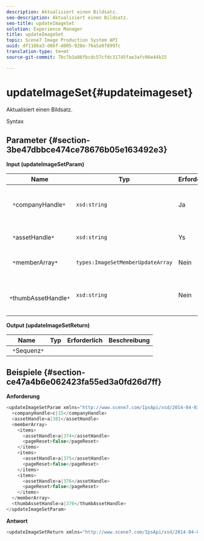 ```yaml
---
description: Aktualisiert einen Bildsatz.
seo-description: Aktualisiert einen Bildsatz.
seo-title: updateImageSet
solution: Experience Manager
title: updateImageSet
topic: Scene7 Image Production System API
uuid: df118ba3-d86f-4005-928e-76a5a9f899fc
translation-type: tm+mt
source-git-commit: 7bc7b3a86fbcdc57cfdc31745fae3afc06e44b15

---
```



# updateImageSet{#updateimageset}

Aktualisiert einen Bildsatz.

Syntax

## Parameter {#section-3be47dbbce474ce78676b05e163492e3}

**Input (updateImageSetParam)**

| Name | Typ | Erforderlich | Beschreibung |
|---|---|---|---|
| ` *`companyHandle`*` | `xsd:string` | Ja | Der Griff zu der Firma, die den Bildsatz enthält, den Sie ändern möchten. |
| ` *`assetHandle`*` | `xsd:string` | Ys | Der Griff zum Bildsatz, den Sie ändern möchten. |
| ` *`memberArray`*` | `types:ImageSetMemberUpdateArray` | Nein | Setzt Bildsatzmitglieder zurück. |
| ` *`thumbAssetHandle`*` | `xsd:string` | Nein | Das Handle des Assets, das als Miniaturansicht für den Bildsatz fungiert. |

**Output (updateImageSetReturn)**

| Name | Typ | Erforderlich | Beschreibung |
|---|---|---|---|
| ` *`Sequenz`*` |  |  |  |

## Beispiele {#section-ce47a4b6e062423fa55ed3a0fd26d7ff}

**Anforderung**

```java
<updateImageSetParam xmlns="http://www.scene7.com/IpsApi/xsd/2014-04-03"> 
  <companyHandle>c|15</companyHandle> 
  <assetHandle>a|381</assetHandle> 
  <memberArray> 
    <items> 
      <assetHandle>a|374</assetHandle> 
      <pageReset>false</pageReset> 
    </items> 
    <items> 
      <assetHandle>a|375</assetHandle> 
      <pageReset>false</pageReset> 
    </items> 
    <items> 
      <assetHandle>a|376</assetHandle> 
      <pageReset>false</pageReset> 
    </items> 
  </memberArray> 
  <thumbAssetHandle>a|376</thumbAssetHandle> 
</updateImageSetParam>
```

**Antwort**

```java
<updateImageSetReturn xmlns="http://www.scene7.com/IpsApi/xsd/2014-04-03"/>
```


